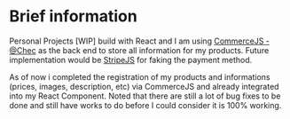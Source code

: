 # Brief information
Personal Projects [WIP] build with React and I am using [CommerceJS - @Chec](https://github.com/chec/commerce.js) as the back end to store all information for my products. Future implementation would be [StripeJS](https://stripe.com/docs/stripe-js) for faking the payment method.

As of now i completed the registration of my products and informations (prices, images, description, etc) via CommerceJS and already integrated into my React Component.
Noted that there are still a lot of bug fixes to be done and still have works to do before I could consider it is 100% working.

